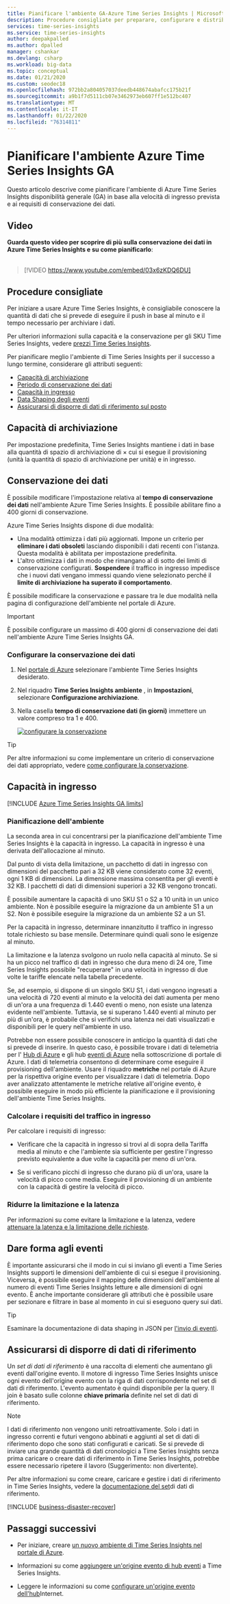 ```yaml
---
title: Pianificare l'ambiente GA-Azure Time Series Insights | Microsoft Docs
description: Procedure consigliate per preparare, configurare e distribuire l'ambiente Azure Time Series Insights GA.
services: time-series-insights
ms.service: time-series-insights
author: deepakpalled
ms.author: dpalled
manager: cshankar
ms.devlang: csharp
ms.workload: big-data
ms.topic: conceptual
ms.date: 01/21/2020
ms.custom: seodec18
ms.openlocfilehash: 972bb2a804057037deedb448674abafcc175b21f
ms.sourcegitcommit: a9b1f7d5111cb07e3462973eb607ff1e512bc407
ms.translationtype: MT
ms.contentlocale: it-IT
ms.lasthandoff: 01/22/2020
ms.locfileid: "76314811"
---
```

# <a name="plan-your-azure-time-series-insights-ga-environment"></a>Pianificare l'ambiente Azure Time Series Insights GA

Questo articolo descrive come pianificare l'ambiente di Azure Time Series Insights disponibilità generale (GA) in base alla velocità di ingresso prevista e ai requisiti di conservazione dei dati.

## <a name="video"></a>Video

**Guarda questo video per scoprire di più sulla conservazione dei dati in Azure Time Series Insights e su come pianificarlo**:<br /><br />

> [!VIDEO https://www.youtube.com/embed/03x6zKDQ6DU]

## <a name="best-practices"></a>Procedure consigliate

Per iniziare a usare Azure Time Series Insights, è consigliabile conoscere la quantità di dati che si prevede di eseguire il push in base al minuto e il tempo necessario per archiviare i dati.  

Per ulteriori informazioni sulla capacità e la conservazione per gli SKU Time Series Insights, vedere [prezzi Time Series Insights](https://azure.microsoft.com/pricing/details/time-series-insights/).

Per pianificare meglio l'ambiente di Time Series Insights per il successo a lungo termine, considerare gli attributi seguenti:

- [Capacità di archiviazione](#storage-capacity)
- [Periodo di conservazione dei dati](#data-retention)
- [Capacità in ingresso](#ingress-capacity)
- [Data Shaping degli eventi](#shape-your-events)
- [Assicurarsi di disporre di dati di riferimento sul posto](#ensure-that-you-have-reference-data)

## <a name="storage-capacity"></a>Capacità di archiviazione

Per impostazione predefinita, Time Series Insights mantiene i dati in base alla quantità di spazio di archiviazione di &#215; cui si esegue il provisioning (unità la quantità di spazio di archiviazione per unità) e in ingresso.

## <a name="data-retention"></a>Conservazione dei dati

È possibile modificare l'impostazione relativa al **tempo di conservazione dei dati** nell'ambiente Azure Time Series Insights. È possibile abilitare fino a 400 giorni di conservazione. 

Azure Time Series Insights dispone di due modalità:

* Una modalità ottimizza i dati più aggiornati. Impone un criterio per **eliminare i dati obsoleti** lasciando disponibili i dati recenti con l'istanza. Questa modalità è abilitata per impostazione predefinita. 
* L'altro ottimizza i dati in modo che rimangano al di sotto dei limiti di conservazione configurati. **Sospendere** il traffico in ingresso impedisce che i nuovi dati vengano immessi quando viene selezionato perché il **limite di archiviazione ha superato il comportamento**.

È possibile modificare la conservazione e passare tra le due modalità nella pagina di configurazione dell'ambiente nel portale di Azure.

> [!IMPORTANT]
> È possibile configurare un massimo di 400 giorni di conservazione dei dati nell'ambiente Azure Time Series Insights GA.

### <a name="configure-data-retention"></a>Configurare la conservazione dei dati

1. Nel [portale di Azure](https://portal.azure.com) selezionare l'ambiente Time Series Insights desiderato.

1. Nel riquadro **Time Series Insights ambiente** , in **Impostazioni**, selezionare **Configurazione archiviazione**.

1. Nella casella **tempo di conservazione dati (in giorni)** immettere un valore compreso tra 1 e 400.

   [![configurare la conservazione](media/data-retention/configure-data-retention.png)](media/data-retention/configure-data-retention.png#lightbox)

> [!TIP]
> Per altre informazioni su come implementare un criterio di conservazione dei dati appropriato, vedere [come configurare la conservazione](./time-series-insights-how-to-configure-retention.md).

## <a name="ingress-capacity"></a>Capacità in ingresso

[!INCLUDE [Azure Time Series Insights GA limits](../../includes/time-series-insights-ga-limits.md)]

### <a name="environment-planning"></a>Pianificazione dell'ambiente

La seconda area in cui concentrarsi per la pianificazione dell'ambiente Time Series Insights è la capacità in ingresso. La capacità in ingresso è una derivata dell'allocazione al minuto.

Dal punto di vista della limitazione, un pacchetto di dati in ingresso con dimensioni del pacchetto pari a 32 KB viene considerato come 32 eventi, ogni 1 KB di dimensioni. La dimensione massima consentita per gli eventi è 32 KB. I pacchetti di dati di dimensioni superiori a 32 KB vengono troncati.

È possibile aumentare la capacità di uno SKU S1 o S2 a 10 unità in un unico ambiente. Non è possibile eseguire la migrazione da un ambiente S1 a un S2. Non è possibile eseguire la migrazione da un ambiente S2 a un S1.

Per la capacità in ingresso, determinare innanzitutto il traffico in ingresso totale richiesto su base mensile. Determinare quindi quali sono le esigenze al minuto. 

La limitazione e la latenza svolgono un ruolo nella capacità al minuto. Se si ha un picco nel traffico di dati in ingresso che dura meno di 24 ore, Time Series Insights possibile "recuperare" in una velocità in ingresso di due volte le tariffe elencate nella tabella precedente.

Se, ad esempio, si dispone di un singolo SKU S1, i dati vengono ingresati a una velocità di 720 eventi al minuto e la velocità dei dati aumenta per meno di un'ora a una frequenza di 1.440 eventi o meno, non esiste una latenza evidente nell'ambiente. Tuttavia, se si superano 1.440 eventi al minuto per più di un'ora, è probabile che si verifichi una latenza nei dati visualizzati e disponibili per le query nell'ambiente in uso.

Potrebbe non essere possibile conoscere in anticipo la quantità di dati che si prevede di inserire. In questo caso, è possibile trovare i dati di telemetria per l' [Hub di Azure](../iot-hub/iot-hub-metrics.md) e gli hub [eventi di Azure](https://blogs.msdn.microsoft.com/cloud_solution_architect/2016/05/25/using-the-azure-rest-apis-to-retrieve-event-hub-metrics/) nella sottoscrizione di portale di Azure. I dati di telemetria consentono di determinare come eseguire il provisioning dell'ambiente. Usare il riquadro **metriche** nel portale di Azure per la rispettiva origine evento per visualizzare i dati di telemetria. Dopo aver analizzato attentamente le metriche relative all'origine evento, è possibile eseguire in modo più efficiente la pianificazione e il provisioning dell'ambiente Time Series Insights.

### <a name="calculate-ingress-requirements"></a>Calcolare i requisiti del traffico in ingresso

Per calcolare i requisiti di ingresso:

- Verificare che la capacità in ingresso si trovi al di sopra della Tariffa media al minuto e che l'ambiente sia sufficiente per gestire l'ingresso previsto equivalente a due volte la capacità per meno di un'ora.

- Se si verificano picchi di ingresso che durano più di un'ora, usare la velocità di picco come media. Eseguire il provisioning di un ambiente con la capacità di gestire la velocità di picco.

### <a name="mitigate-throttling-and-latency"></a>Ridurre la limitazione e la latenza

Per informazioni su come evitare la limitazione e la latenza, vedere [attenuare la latenza e la limitazione delle richieste](time-series-insights-environment-mitigate-latency.md).

## <a name="shape-your-events"></a>Dare forma agli eventi

È importante assicurarsi che il modo in cui si inviano gli eventi a Time Series Insights supporti le dimensioni dell'ambiente di cui si esegue il provisioning. Viceversa, è possibile eseguire il mapping delle dimensioni dell'ambiente al numero di eventi Time Series Insights letture e alle dimensioni di ogni evento. È anche importante considerare gli attributi che è possibile usare per sezionare e filtrare in base al momento in cui si eseguono query sui dati.

> [!TIP]
> Esaminare la documentazione di data shaping in JSON per [l'invio di eventi](time-series-insights-send-events.md).

## <a name="ensure-that-you-have-reference-data"></a>Assicurarsi di disporre di dati di riferimento

Un *set di dati di riferimento* è una raccolta di elementi che aumentano gli eventi dall'origine evento. Il motore di ingresso Time Series Insights unisce ogni evento dell'origine evento con la riga di dati corrispondente nel set di dati di riferimento. L'evento aumentato è quindi disponibile per la query. Il join è basato sulle colonne **chiave primaria** definite nel set di dati di riferimento.

> [!NOTE]
> I dati di riferimento non vengono uniti retroattivamente. Solo i dati in ingresso correnti e futuri vengono abbinati e aggiunti al set di dati di riferimento dopo che sono stati configurati e caricati. Se si prevede di inviare una grande quantità di dati cronologici a Time Series Insights senza prima caricare o creare dati di riferimento in Time Series Insights, potrebbe essere necessario ripetere il lavoro (Suggerimento: non divertente).  

Per altre informazioni su come creare, caricare e gestire i dati di riferimento in Time Series Insights, vedere la [documentazione del set](time-series-insights-add-reference-data-set.md)di dati di riferimento.

[!INCLUDE [business-disaster-recover](../../includes/time-series-insights-business-recovery.md)]

## <a name="next-steps"></a>Passaggi successivi

- Per iniziare, creare [un nuovo ambiente di Time Series Insights nel portale di Azure](time-series-insights-get-started.md).

- Informazioni su come [aggiungere un'origine evento di hub eventi](time-series-insights-how-to-add-an-event-source-eventhub.md) a Time Series Insights.

- Leggere le informazioni su come [configurare un'origine evento dell'hub](time-series-insights-how-to-add-an-event-source-iothub.md)Internet.
